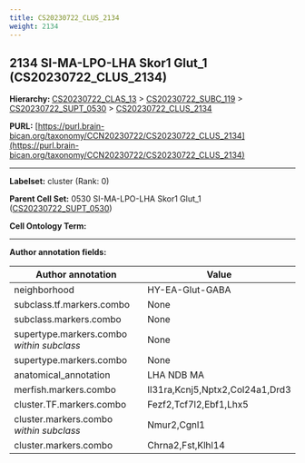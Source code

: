 ```yaml
---
title: CS20230722_CLUS_2134
weight: 2134
---
```

## 2134 SI-MA-LPO-LHA Skor1 Glut_1 (CS20230722_CLUS_2134)
<b>Hierarchy: </b>
[CS20230722_CLAS_13](../CS20230722_CLAS_13) >
[CS20230722_SUBC_119](../CS20230722_SUBC_119) >
[CS20230722_SUPT_0530](../CS20230722_SUPT_0530) >
[CS20230722_CLUS_2134](../CS20230722_CLUS_2134)

**PURL:** [https://purl.brain-bican.org/taxonomy/CCN20230722/CS20230722_CLUS_2134](https://purl.brain-bican.org/taxonomy/CCN20230722/CS20230722_CLUS_2134)

---


**Labelset:** cluster (Rank: 0)

**Parent Cell Set:** 0530 SI-MA-LPO-LHA Skor1 Glut_1 ([CS20230722_SUPT_0530](../CS20230722_SUPT_0530))



**Cell Ontology Term:** 

[MARKER GENES.]: #


---

[TRANSFERRED ANNOTATIONS.]: #


[AUTHOR ANNOTATION FIELDS.]: #


**Author annotation fields:**

| Author annotation | Value |
|-------------------|-------|
|neighborhood|HY-EA-Glut-GABA|
|subclass.tf.markers.combo|None|
|subclass.markers.combo|None|
|supertype.markers.combo _within subclass_|None|
|supertype.markers.combo|None|
|anatomical_annotation|LHA NDB MA|
|merfish.markers.combo|Il31ra,Kcnj5,Nptx2,Col24a1,Drd3|
|cluster.TF.markers.combo|Fezf2,Tcf7l2,Ebf1,Lhx5|
|cluster.markers.combo _within subclass_|Nmur2,Cgnl1|
|cluster.markers.combo|Chrna2,Fst,Klhl14|
